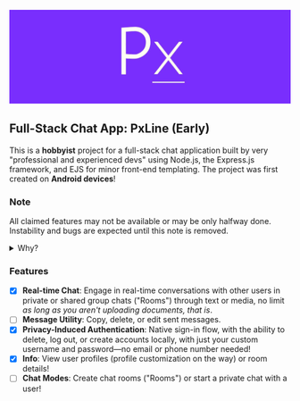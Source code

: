 ![PxLine logo banner](https://raw.githubusercontent.com/bitwiseray/pxline-v2/main/public/assets/20240418_220716.jpg)

## Full-Stack Chat App: PxLine (Early)
This is a **hobbyist** project for a full-stack chat application built by very "professional and experienced devs" using Node.js, the Express.js framework, and EJS for minor front-end templating. The project was first created on **Android devices**!

### Note
All claimed features may not be available or may be only halfway done. Instability and bugs are expected until this note is removed.
<details>
  <summary>Why?</summary>
  This is a hobbyist project as well as a very large one, so we will focus on adding all the claimed features before focusing on stability and bug fixing.
</details>

### Features
- [x] **Real-time Chat**: Engage in real-time conversations with other users in private or shared group chats ("Rooms") through text or media, no limit _as long as you aren't uploading documents, that is_.
- [ ] **Message Utility**: Copy, delete, or edit sent messages.
- [x] **Privacy-Induced Authentication**: Native sign-in flow, with the ability to delete, log out, or create accounts locally, with just your custom username and password—no email or phone number needed!
- [x] **Info**: View user profiles (profile customization on the way) or room details!
- [ ] **Chat Modes**: Create chat rooms ("Rooms") or start a private chat with a user!
